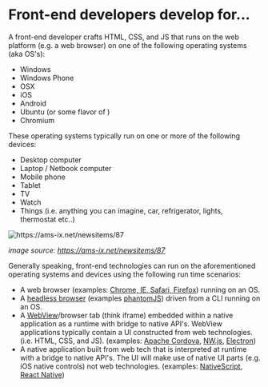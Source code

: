 # Front-end developers develop for...

A front-end developer crafts HTML, CSS, and JS that runs on the web platform 
(e.g. a web browser) on one of the following operating systems (aka OS's):

* Windows
* Windows Phone
* OSX
* iOS
* Android
* Ubuntu (or some flavor of )
* Chromium

These operating systems typically run on one or more of the following devices:

* Desktop computer
* Laptop / Netbook computer
* Mobile phone
* Tablet
* TV
* Watch
* Things (i.e. anything you can imagine, car, refrigerator, lights, thermostat etc..)

![](../images/fd-devs-for.jpeg "https://ams-ix.net/newsitems/87")

<cite>image source: <a href="https://ams-ix.net/newsitems/87">https://ams-ix.net/newsitems/87</a></cite>

Generally speaking, front-end technologies can run on the aforementioned operating systems and devices using the following run time scenarios:

* A web browser (examples: [Chrome, IE, Safari, Firefox](http://outdatedbrowser.com/en)) running on an OS.
* A [headless browser](https://en.wikipedia.org/wiki/Headless_browser) (examples [phantomJS](http://phantomjs.org/)) driven from a CLI running on an OS.
* A [WebView](http://wiki.awesomium.com/general-use/introduction-to-web-views.html)/browser tab (think iframe) embedded within a native application as a runtime with bridge to native API's. WebView applications typically contain a UI constructed from web technologies. (i.e. HTML, CSS, and JS). (examples: [Apache Cordova](https://cordova.apache.org/), [NW.js](http://nwjs.io/), [Electron](http://electron.atom.io/))
* A native application built from web tech that is interpreted at runtime with a bridge to native API's. The UI will make use of native UI parts (e.g. iOS native controls) not web technologies. (examples: [NativeScript](https://www.nativescript.org/), [React Native](https://facebook.github.io/react-native/))


 







